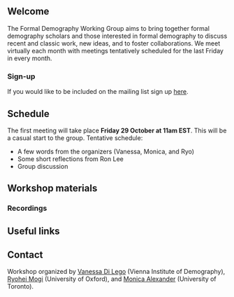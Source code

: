 ## Welcome

The Formal Demography Working Group aims to bring together formal demography scholars and those interested in formal demography to discuss recent and classic work, new ideas, and to foster collaborations. We meet virtually each month with meetings tentatively scheduled for the last Friday in every month. 

### Sign-up

If you would like to be included on the mailing list sign up [here](https://docs.google.com/forms/d/e/1FAIpQLSfDYM8_ljPi4wA3JXwtJwL34nygtdlAQoVAvFGOTpM_q9IivA/viewform). 

## Schedule

The first meeting will take place **Friday 29 October at 11am EST**. This will be a casual start to the group. Tentative schedule:

- A few words from the organizers (Vanessa, Monica, and Ryo) 
- Some short reflections from Ron Lee
- Group discussion

## Workshop materials

### Recordings

## Useful links

## Contact

Workshop organized by [Vanessa Di Lego](http://www.wittgensteincentre.org/en/staff/member/di-lego.htm) (Vienna Institute of Demography), [Ryohei Mogi](https://www.ox.ac.uk/news-and-events/find-an-expert/dr-ryohei-mogi) (University of Oxford), and [Monica Alexander](https://www.monicaalexander.com/) (University of Toronto).
